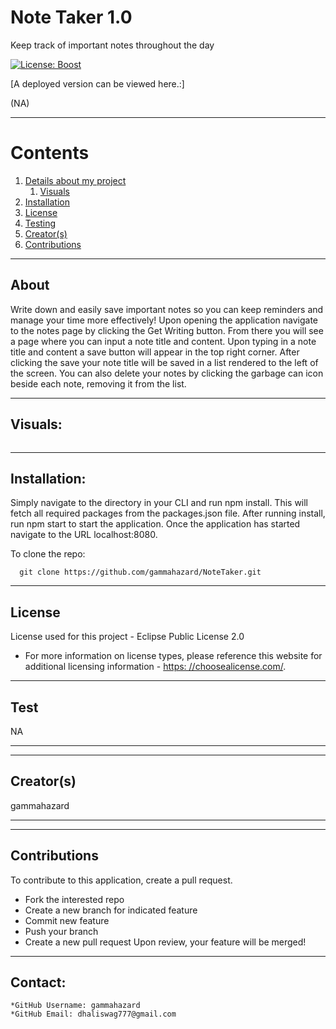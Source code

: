 
  
  # Note Taker 1.0

  Keep track of important notes throughout the day

  [![License: Boost](https://img.shields.io/badge/License-Boost%201.0-lightblue.svg)](https://www.boost.org/LICENSE_1_0.txt)

  [A deployed version can be viewed here.:]
  
  (NA)
  
---

  # Contents

  1. [Details about my project](#about)
      1. [Visuals](#visuals)
  2. [Installation](#installation)
  3. [License](#license)
  4. [Testing](#test)
  5. [Creator(s)](#creators)
  6. [Contributions](#contributions)

---

## About

  Write down and easily save important notes so you can keep reminders and manage your time more effectively! Upon opening the application navigate to the notes page by clicking the Get Writing button. From there you will see a page where you can input a note title and content. Upon typing in a note title and content a save button will appear in the top right corner. After clicking the save your note title will be saved in a list rendered to the left of the screen. You can also delete your notes by clicking the garbage can icon beside each note, removing it from the list.

---

## Visuals:

  ![]()

---

## Installation:
  Simply navigate to the directory in your CLI and run npm install. This will fetch all required packages from the packages.json file. After running install, run npm start to start the application. Once the application has started navigate to the URL localhost:8080.

  To clone the repo:
  
      git clone https://github.com/gammahazard/NoteTaker.git
  
---

  ## License
  License used for this project - Eclipse Public License 2.0
  * For more information on license types, please reference this website
  for additional licensing information - [https: //choosealicense.com/](https://choosealicense.com/).

---

## Test
  NA

---

---

## Creator(s)
  gammahazard

---

---

## Contributions
  To contribute to this application, create a pull request.
  - Fork the interested repo
  - Create a new branch for indicated feature
  - Commit new feature
  - Push your branch
  - Create a new pull request
  Upon review, your feature will be merged!

---

## Contact:
    *GitHub Username: gammahazard
    *GitHub Email: dhaliswag777@gmail.com
  
